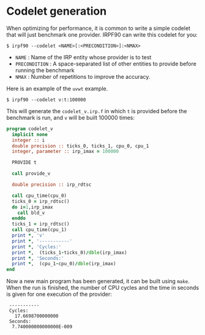Codelet generation
==================

When optimizing for performance, it is common to write a simple
codelet that will just benchmark one provider. IRPF90 can write
this codelet for you:

    $ irpf90 --codelet <NAME>[:<PRECONDITION>]:<NMAX>

* ``NAME`` : Name of the IRP entity whose provider is to test
* ``PRECONDITION`` : A space-separated list of other entities to provide
  before running the benchmark
* ``NMAX`` : Number of repetitions to improve the accuracy.

Here is an example of the ``uvwt`` example.

    $ irpf90 --codelet v:t:100000

This will generate the ``codelet_v.irp.f`` in which ``t`` is provided
before the benchmark is run, and ``v`` will be built 100000 times:

```fortran
program codelet_v
  implicit none
  integer :: i
  double precision :: ticks_0, ticks_1, cpu_0, cpu_1
  integer, parameter :: irp_imax = 100000

  PROVIDE t

  call provide_v

  double precision :: irp_rdtsc

  call cpu_time(cpu_0)
  ticks_0 = irp_rdtsc()
  do i=1,irp_imax
    call bld_v
  enddo
  ticks_1 = irp_rdtsc()
  call cpu_time(cpu_1)
  print *, 'v'
  print *, '-----------'
  print *, 'Cycles:'
  print *,  (ticks_1-ticks_0)/dble(irp_imax)
  print *, 'Seconds:'
  print *,  (cpu_1-cpu_0)/dble(irp_imax)
end
```

Now a new main program has been generated, it can be built using ``make``.
When the run is finished, the number of CPU cycles and the time in seconds
is given for one execution of the provider:

```
 -----------
 Cycles:
   17.6698700000000     
 Seconds:
  7.740000000000000E-009
```

